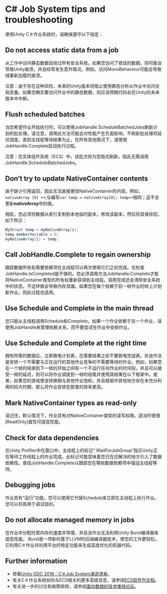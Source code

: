 # C# Job System tips and troubleshooting
使用Unity C＃作业系统时，请确保遵守以下规定：

## Do not access static data from a job
从工作中访问静态数据会绕过所有安全系统。如果您访问了错误的数据，则可能会导致Unity崩溃，并且经常发生意外情况。例如，访问MonoBehaviour可能会导致域重新加载时崩溃。

注意：由于存在这种风险，未来的Unity版本将阻止使用静态分析从作业中访问全局变量。如果您确实要访问作业中的静态数据，则应该预期代码会在Unity的未来版本中中断。

## Flush scheduled batches
当您希望作业开始执行时，可以使用JobHandle.ScheduleBatchedJobs刷新计划的批处理。请注意，调用此方法可能会对性能产生负面影响。不刷新批处理将延迟调度，直到主线程等待结果为止。在所有其他情况下，请使用JobHandle.Complete启动执行过程。

注意：在实体组件系统（ECS）中，该批次将为您隐式刷新，因此无需调用JobHandle.ScheduleBatchedJobs。

## Don’t try to update NativeContainer contents
由于缺少引用返回，因此无法直接更改NativeContainer的内容。例如，`nativeArray [0] ++`;与编写`var temp = nativeArray[0]; temp++`相同；这不会更新**nativeArray**中的值。

相反，您必须将数据从索引复制到本地临时副本，修改该副本，然后将其保存回，如下所示：
```cs
MyStruct temp = myNativeArray[i];
temp.memberVariable = 0;
myNativeArray[i] = temp;
```

## Call JobHandle.Complete to regain ownership
跟踪数据所有权需要依赖项在主线程可以再次使用它们之前完成。仅检查JobHandle.IsCompleted是不够的。您必须调用方法JobHandle.Complete才能将NativeContainer类型的所有权重新获得到主线程。调用完成还会清除安全系统中的状态。不这样做会导致内存泄漏。如果您在每个依赖于前一帧作业的帧上计划新作业，则此过程也适用。

## Use Schedule and Complete in the main thread
您只能从主线程调用Schedule和Complete。如果一个作业依赖于另一个作业，请使用JobHandle来管理依赖关系，而不要尝试在作业中安排作业。

## Use Schedule and Complete at the right time
拥有所需的数据后，立即致电计划表，在需要结果之前不要致电完成表。优良作法是安排一个不需要与正在运行的其他作业竞争的不需要等待的作业。例如，如果您在一个帧的结束到下一帧的开始之间有一个不运行任何作业的时间段，并且可以接受一帧的延迟，则可以将作业调度到一帧的结尾并使用其结果在以下框架中。或者，如果您的游戏使该转换期与其他作业饱和，并且框架中其他地方存在未充分利用的较大时期，那么将作业安排在那里的效率更高。

## Mark NativeContainer types as read-only
请记住，默认情况下，作业具有对NativeContainer类型的读写权限。适当时使用[ReadOnly]属性可提高性能。

## Check for data dependencies
在Unity Profiler中在窗口中，主线程上的标记“ WaitForJobGroup”指示Unity正在等待工作线程上的作业完成。此标记可能意味着您已在应解决的地方引入了数据依赖性。查找JobHandle.Complete以跟踪您在哪些数据依赖项中强迫主线程等待。

## Debugging jobs
作业具有“运行”功能，您可以使用它代替Schedule来立即在主线程上执行作业。您可以将其用于调试目的。

## Do not allocate managed memory in jobs
在作业中分配托管内存的速度非常慢，并且该作业无法利用Unity Burst编译器来提高性能。 Burst是一项新的基于LLVM的后端编译器技术，使您的工作更轻松。它利用C＃作业并利用平台的特定功能来生成高度优化的机器代码。

## Further information
* 观看[Unity GDC 2018：C＃Job System演讲清单](https://www.youtube.com/playlist?list=PLX2vGYjWbI0RuXtGMYKqChoZC2b-H4tck)。
* 有关C＃作业系统如何与ECS相关的更多高级信息，请参阅[ECS软件包文档](https://docs.unity3d.com/Packages/com.unity.entities@latest?preview=1&subfolder=/manual/index.html)。
* 有关进一步的讨论和故障排除，请参阅[面向数据的技术堆栈论坛](https://forum.unity.com/forums/data-oriented-technology-stack.147/?_ga=2.110546892.814652733.1602412444-1096585399.1561227707)。